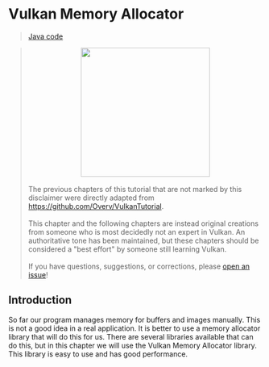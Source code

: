 # Vulkan Memory Allocator

> [Java code](https://github.com/chuigda/vulkan4j/tree/master/modules/tutorial/src/main/java/tutorial/vulkan/part_ex/ch_ex1/Main.java)

> <span style="display: flex; justify-content: center; margin-bottom: 16px"><img src="../../images/i_have_no_idea_what_im_doing.jpg" width="256"></span>The previous chapters of this tutorial that are not marked by this disclaimer were directly adapted from <https://github.com/Overv/VulkanTutorial>.<br/><br/>This chapter and the following chapters are instead original creations from someone who is most decidedly not an expert in Vulkan. An authoritative tone has been maintained, but these chapters should be considered a "best effort" by someone still learning Vulkan.<br/><br/>If you have questions, suggestions, or corrections, please [open an issue](https://github.com/chuigda/vulkan4j/issues)!

## Introduction

So far our program manages memory for buffers and images manually. This is not a good idea in a real application. It is better to use a memory allocator library that will do this for us. There are several libraries available that can do this, but in this chapter we will use the Vulkan Memory Allocator library. This library is easy to use and has good performance.
